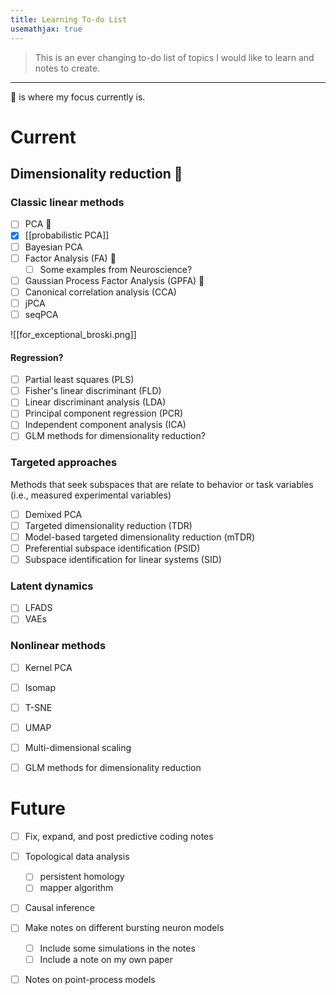 ```yaml
---
title: Learning To-do List
usemathjax: true
---
```


> This is an ever changing to-do list of topics I would like to learn and notes to create. 

---
🚧 is where my focus currently is.


# Current

## Dimensionality reduction 🚧


### Classic linear methods

- [ ] PCA 🚧
- [x] [[probabilistic PCA]]
- [ ] Bayesian PCA
- [ ] Factor Analysis (FA) 🚧
	- [ ] Some examples from Neuroscience?
- [ ] Gaussian Process Factor Analysis (GPFA) 🚧
- [ ] Canonical correlation analysis (CCA)
- [ ] jPCA
- [ ]  seqPCA

![[for_exceptional_broski.png]]

#### Regression?
- [ ] Partial least squares (PLS)
- [ ] Fisher's linear discriminant (FLD)
- [ ] Linear discriminant analysis (LDA)
- [ ] Principal component regression (PCR)
- [ ] Independent component analysis (ICA)
- [ ] GLM methods for dimensionality reduction?

### Targeted approaches

Methods that seek subspaces that are relate to behavior or task variables (i.e., measured experimental variables)

- [ ] Demixed PCA
- [ ] Targeted dimensionality reduction (TDR)
- [ ] Model-based targeted dimensionality reduction (mTDR)
- [ ] Preferential subspace identification (PSID)
- [ ] Subspace identification for linear systems (SID)

### Latent dynamics 

- [ ] LFADS 
- [ ] VAEs

### Nonlinear methods

- [ ] Kernel PCA
- [ ] Isomap
- [ ] T-SNE
- [ ] UMAP
- [ ] Multi-dimensional scaling

- [ ] GLM methods for dimensionality reduction
	

# Future

- [ ] Fix, expand, and post predictive coding notes
- [ ] Topological data analysis
	- [ ] persistent homology
	- [ ] mapper algorithm
- [ ] Causal inference
- [ ] Make notes on different bursting neuron models
	- [ ] Include some simulations in the notes
	- [ ] Include a note on my own paper
- [ ] Notes on point-process models




